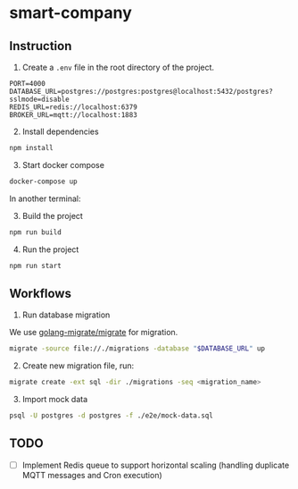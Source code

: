 # smart-company

## Instruction

1. Create a `.env` file in the root directory of the project.

```env
PORT=4000
DATABASE_URL=postgres://postgres:postgres@localhost:5432/postgres?sslmode=disable
REDIS_URL=redis://localhost:6379
BROKER_URL=mqtt://localhost:1883
```

2. Install dependencies

```sh
npm install
```

3. Start docker compose

```sh
docker-compose up
```

In another terminal:

3. Build the project

```sh
npm run build
```

4. Run the project

```sh
npm run start
```

## Workflows

1. Run database migration

We use [golang-migrate/migrate](https://github.com/golang-migrate/migrate) for migration.

```sh
migrate -source file://./migrations -database "$DATABASE_URL" up
```

2. Create new migration file, run:

```sh
migrate create -ext sql -dir ./migrations -seq <migration_name>
```

3. Import mock data

```sh
psql -U postgres -d postgres -f ./e2e/mock-data.sql
```

## TODO

- [ ] Implement Redis queue to support horizontal scaling (handling duplicate MQTT messages and Cron execution)

